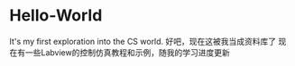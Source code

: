 # Hello-World
It's my first exploration into the CS world. 
好吧，现在这被我当成资料库了
现在有一些Labview的控制仿真教程和示例，随我的学习进度更新
